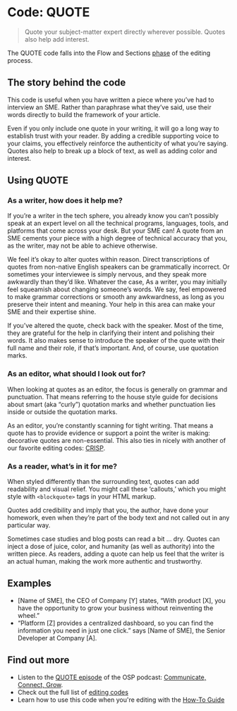 # Code: QUOTE

> Quote your subject-matter expert directly wherever possible. Quotes also help add interest.

The QUOTE code falls into the Flow and Sections [phase](../phases.md) of the editing process. 

## The story behind the code

This code is useful when you have written a piece where you’ve had to interview an SME. Rather than paraphrase what they’ve said, 
use their words directly to build the framework of your article. 

Even if you only include one quote in your writing, it will go a long way to establish trust with your reader. By adding a credible supporting voice to your claims, you
effectively reinforce the authenticity of what you’re saying. Quotes also help to break up a block of text, as well as adding color and interest. 

## Using QUOTE

### As a writer, how does it help me?

If you’re a writer in the tech sphere, you already know you can’t possibly speak at an expert level on all the technical programs, languages, tools, and platforms that
come across your desk. But your SME can! A quote from an SME cements your piece with a high degree of technical accuracy that you, as the writer, may not be able to achieve 
otherwise.

We feel it’s okay to alter quotes within reason. Direct transcriptions of quotes from non-native English speakers can be grammatically incorrect. Or sometimes your interviewee
is simply nervous, and they speak more awkwardly than they’d like. Whatever the case,  As a writer, you may initially feel squeamish about changing someone’s words. We say, 
feel empowered to make grammar corrections or smooth any awkwardness, as long as you preserve their intent and meaning. Your help in this area can make your SME and 
their expertise shine.

If you’ve altered the quote, check back with the speaker. Most of the time, they are grateful for the help in clarifying their intent and polishing their words. It also 
makes sense to introduce the speaker of the quote with their full name and their role, if that’s important. And, of course, use quotation marks.

### As an editor, what should I look out for?

When looking at quotes as an editor, the focus is generally on grammar and punctuation. That means referring to the house style guide for decisions about smart 
(aka “curly”) quotation marks and whether punctuation lies inside or outside the quotation marks. 

As an editor, you’re constantly scanning for tight writing. That means a quote has to provide evidence or support a point the writer is making: decorative quotes are non-essential. This also ties in nicely with another of our favorite editing codes: [CRISP](style-and-phrasing/crisp/).

### As a reader, what’s in it for me?

When styled differently than the surrounding text, quotes can add readability and visual relief. You might call these ‘callouts,’ which you might style with `<blockquote>` tags in your HTML markup.

Quotes add credibility and imply that you, the author, have done your homework, even when they’re part of the body text and not called out in any particular way.

Sometimes case studies and blog posts can read a bit … dry. Quotes can inject a dose of juice, color, and humanity (as well as authority) into the written piece. As readers, adding a quote can help us feel that the writer is an actual human, making the work more authentic and trustworthy.  

## Examples

* [Name of SME], the CEO of Company [Y] states, “With product [X], you have the opportunity to grow your business without reinventing the wheel.”
* “Platform [Z] provides a centralized dashboard, so you can find the information you need in just one click.” says [Name of SME], the Senior Developer at Company [A].

## Find out more

* Listen to the [QUOTE episode](https://openstrategypartners.com/quote-the-osp-editorial-code-podcast-ep3) of the OSP podcast: [Communicate, Connect, Grow](https://www.youtube.com/channel/UCK1FgQnuVwknf_CWenjZSMw).
* Check out the full list of [editing codes](../codes.md)
* Learn how to use this code when you're editing with the [How-To Guide](../guide.md)
